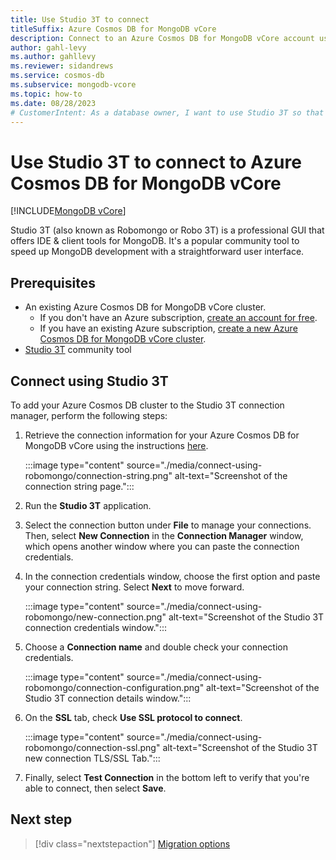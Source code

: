 ```yaml
---
title: Use Studio 3T to connect
titleSuffix: Azure Cosmos DB for MongoDB vCore
description: Connect to an Azure Cosmos DB for MongoDB vCore account using the Studio 3T community tool to query data.
author: gahl-levy
ms.author: gahllevy
ms.reviewer: sidandrews
ms.service: cosmos-db
ms.subservice: mongodb-vcore
ms.topic: how-to
ms.date: 08/28/2023
# CustomerIntent: As a database owner, I want to use Studio 3T so that I can connect to and query my collections.
---
```


# Use Studio 3T to connect to Azure Cosmos DB for MongoDB vCore

[!INCLUDE[MongoDB vCore](../../includes/appliesto-mongodb-vcore.md)]

Studio 3T (also known as Robomongo or Robo 3T) is a professional GUI that offers IDE & client tools for MongoDB. It's a popular community tool to speed up MongoDB development with a straightforward user interface.

## Prerequisites

- An existing Azure Cosmos DB for MongoDB vCore cluster.
  - If you don't have an Azure subscription, [create an account for free](https://azure.microsoft.com/free).
  - If you have an existing Azure subscription, [create a new Azure Cosmos DB for MongoDB vCore cluster](quickstart-portal.md).
- [Studio 3T](https://robomongo.org/) community tool

## Connect using Studio 3T

To add your Azure Cosmos DB cluster to the Studio 3T connection manager, perform the following steps:

1. Retrieve the connection information for your Azure Cosmos DB for MongoDB vCore using the instructions [here](quickstart-portal.md#get-cluster-credentials).

    :::image type="content" source="./media/connect-using-robomongo/connection-string.png" alt-text="Screenshot of the connection string page.":::

1. Run the **Studio 3T** application.

1. Select the connection button under **File** to manage your connections. Then, select **New Connection** in the **Connection Manager** window, which opens another window where you can paste the connection credentials.

1. In the connection credentials window, choose the first option and paste your connection string. Select **Next** to move forward.

    :::image type="content" source="./media/connect-using-robomongo/new-connection.png" alt-text="Screenshot of the Studio 3T connection credentials window.":::

1. Choose a **Connection name** and double check your connection credentials.

    :::image type="content" source="./media/connect-using-robomongo/connection-configuration.png" alt-text="Screenshot of the Studio 3T connection details window.":::

1. On the **SSL** tab, check **Use SSL protocol to connect**.

    :::image type="content" source="./media/connect-using-robomongo/connection-ssl.png" alt-text="Screenshot of the Studio 3T new connection TLS/SSL Tab.":::

1. Finally, select **Test Connection** in the bottom left to verify that you're able to connect, then select **Save**.

## Next step

> [!div class="nextstepaction"]
> [Migration options](migration-options.md)
